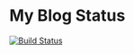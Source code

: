 # My Blog Status 
[![Build Status](https://alidoustkani.visualstudio.com/Blog/_apis/build/status/CI%20Build)](https://alidoustkani.visualstudio.com/Blog/_build/latest?definitionId=9)
